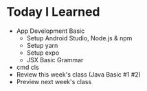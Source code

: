 # Today I Learned

- App Development Basic
  - Setup Android Studio, Node.js & npm
  - Setup yarn
  - Setup expo
  - JSX Basic Grammar
- cmd cls
- Review this week's class (Java Basic #1 #2)
- Preview next week's class
